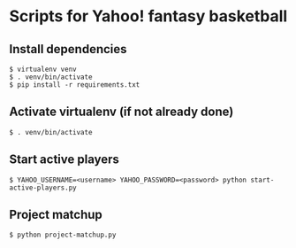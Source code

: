 # Scripts for Yahoo! fantasy basketball

## Install dependencies

    $ virtualenv venv
    $ . venv/bin/activate
    $ pip install -r requirements.txt

## Activate virtualenv (if not already done)

    $ . venv/bin/activate

## Start active players

    $ YAHOO_USERNAME=<username> YAHOO_PASSWORD=<password> python start-active-players.py

## Project matchup

    $ python project-matchup.py

